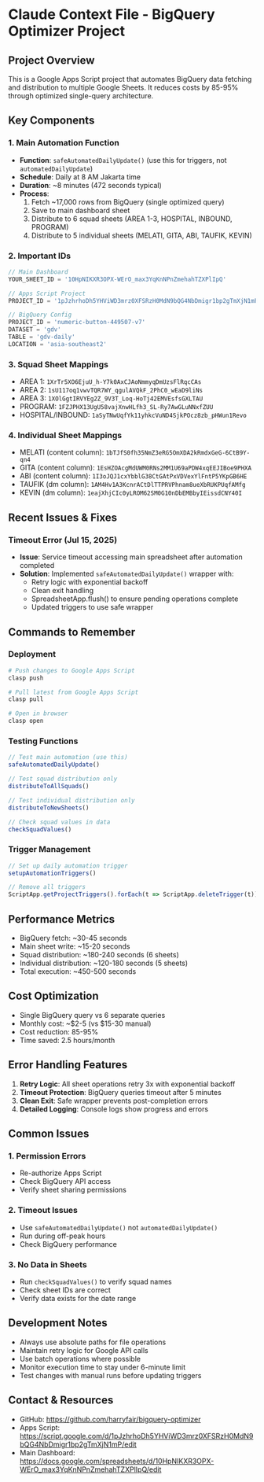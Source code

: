 # Claude Context File - BigQuery Optimizer Project

## Project Overview
This is a Google Apps Script project that automates BigQuery data fetching and distribution to multiple Google Sheets. It reduces costs by 85-95% through optimized single-query architecture.

## Key Components

### 1. Main Automation Function
- **Function**: `safeAutomatedDailyUpdate()` (use this for triggers, not `automatedDailyUpdate`)
- **Schedule**: Daily at 8 AM Jakarta time
- **Duration**: ~8 minutes (472 seconds typical)
- **Process**:
  1. Fetch ~17,000 rows from BigQuery (single optimized query)
  2. Save to main dashboard sheet
  3. Distribute to 6 squad sheets (AREA 1-3, HOSPITAL, INBOUND, PROGRAM)
  4. Distribute to 5 individual sheets (MELATI, GITA, ABI, TAUFIK, KEVIN)

### 2. Important IDs
```javascript
// Main Dashboard
YOUR_SHEET_ID = '10HpNIKXR3OPX-WErO_max3YqKnNPnZmehahTZXPlIpQ'

// Apps Script Project
PROJECT_ID = '1pJzhrhoDh5YHViWD3mrz0XFSRzH0MdN9bQG4NbDmigr1bp2gTmXjN1mP'

// BigQuery Config
PROJECT_ID = 'numeric-button-449507-v7'
DATASET = 'gdv'
TABLE = 'gdv-daily'
LOCATION = 'asia-southeast2'
```

### 3. Squad Sheet Mappings
- AREA 1: `1XrTr5XO6EjuU_h-Y7k0AxCJAoNmmyqDmUzsFlRqcCAs`
- AREA 2: `1sU117oq1vwvTQR7WY_qgulAVQkF_2PhC0_wEaD9liNs`
- AREA 3: `1XOlGgtIRVYEg2Z_9V3T_Loq-HoTj42EMVEsfsGXLTAU`
- PROGRAM: `1FZJPHX13UgU58vajXnwHLfh3_SL-Ry7AwGLuNNxfZUU`
- HOSPITAL/INBOUND: `1aSyTNwUqfYk11yhkcVuND4SjkPOcz8zb_pHWun1Revo`

### 4. Individual Sheet Mappings
- MELATI (content column): `1bTJfS0fh35NmZ3eRG5OmXDA2kRmdxGeG-6CtB9Y-qn4`
- GITA (content column): `1EsHZOAcgMdUWM0RNs2MM1U69aPDW4xqEEJIBoe9PHXA`
- ABI (content column): `1I3oJQJ1cxYbblG38CtGAtPxVDVexYlFntP5YKpGB6HE`
- TAUFIK (dm column): `1AM4Hv1A3KcnrACtDlTTPRVPhnam8ueXbRUKPUqfAMfg`
- KEVIN (dm column): `1eajXhjCIc0yLROM62SM0G10nDbEMBbyIEissdCNY40I`

## Recent Issues & Fixes

### Timeout Error (Jul 15, 2025)
- **Issue**: Service timeout accessing main spreadsheet after automation completed
- **Solution**: Implemented `safeAutomatedDailyUpdate()` wrapper with:
  - Retry logic with exponential backoff
  - Clean exit handling
  - SpreadsheetApp.flush() to ensure pending operations complete
  - Updated triggers to use safe wrapper

## Commands to Remember

### Deployment
```bash
# Push changes to Google Apps Script
clasp push

# Pull latest from Google Apps Script
clasp pull

# Open in browser
clasp open
```

### Testing Functions
```javascript
// Test main automation (use this)
safeAutomatedDailyUpdate()

// Test squad distribution only
distributeToAllSquads()

// Test individual distribution only
distributeToNewSheets()

// Check squad values in data
checkSquadValues()
```

### Trigger Management
```javascript
// Set up daily automation trigger
setupAutomationTriggers()

// Remove all triggers
ScriptApp.getProjectTriggers().forEach(t => ScriptApp.deleteTrigger(t))
```

## Performance Metrics
- BigQuery fetch: ~30-45 seconds
- Main sheet write: ~15-20 seconds
- Squad distribution: ~180-240 seconds (6 sheets)
- Individual distribution: ~120-180 seconds (5 sheets)
- Total execution: ~450-500 seconds

## Cost Optimization
- Single BigQuery query vs 6 separate queries
- Monthly cost: ~$2-5 (vs $15-30 manual)
- Cost reduction: 85-95%
- Time saved: 2.5 hours/month

## Error Handling Features
1. **Retry Logic**: All sheet operations retry 3x with exponential backoff
2. **Timeout Protection**: BigQuery queries timeout after 5 minutes
3. **Clean Exit**: Safe wrapper prevents post-completion errors
4. **Detailed Logging**: Console logs show progress and errors

## Common Issues

### 1. Permission Errors
- Re-authorize Apps Script
- Check BigQuery API access
- Verify sheet sharing permissions

### 2. Timeout Issues
- Use `safeAutomatedDailyUpdate()` not `automatedDailyUpdate()`
- Run during off-peak hours
- Check BigQuery performance

### 3. No Data in Sheets
- Run `checkSquadValues()` to verify squad names
- Check sheet IDs are correct
- Verify data exists for the date range

## Development Notes
- Always use absolute paths for file operations
- Maintain retry logic for Google API calls
- Use batch operations where possible
- Monitor execution time to stay under 6-minute limit
- Test changes with manual runs before updating triggers

## Contact & Resources
- GitHub: https://github.com/harryfair/bigquery-optimizer
- Apps Script: https://script.google.com/d/1pJzhrhoDh5YHViWD3mrz0XFSRzH0MdN9bQG4NbDmigr1bp2gTmXjN1mP/edit
- Main Dashboard: https://docs.google.com/spreadsheets/d/10HpNIKXR3OPX-WErO_max3YqKnNPnZmehahTZXPlIpQ/edit